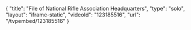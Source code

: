 {
    "title": "File of National Rifle Association Headquarters",
    "type": "solo",
    "layout": "iframe-static",
    "videoId": "123185516",
    "url": "\/tvpembed\/123185516"
}